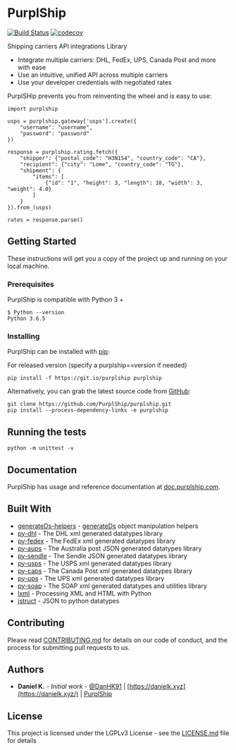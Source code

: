 # PurplShip

[![Build Status](https://travis-ci.org/PurplShip/purplship.svg?branch=master)](https://travis-ci.org/PurplShip/purplship) [![codecov](https://codecov.io/gh/PurplShip/purplship/branch/master/graph/badge.svg)](https://codecov.io/gh/PurplShip/purplship)

Shipping carriers API integrations Library

- Integrate multiple carriers: DHL, FedEx, UPS, Canada Post and more with ease
- Use an intuitive, unified API across multiple carriers
- Use your developer credentials with negotiated rates

PurplSHip prevents you from reinventing the wheel and is easy to use:

```shell
import purplship

usps = purplship.gateway['usps'].create({
    "username": "username",
    "password": "password"
})

response = purplship.rating.fetch({
    "shipper": {"postal_code": "H3N1S4", "country_code": "CA"},
    "recipient": {"city": "Lome", "country_code": "TG"},
    "shipment": {
        "items": [
            {"id": "1", "height": 3, "length": 10, "width": 3, "weight": 4.0}
        ]
    }
}).from_(usps)

rates = response.parse()
```

## Getting Started

These instructions will get you a copy of the project up and running on your local machine.

### Prerequisites

PurplShip is compatible with Python 3 +

```shell
$ Python --version
Python 3.6.5
```

### Installing

PurplShip can be installed with [pip](https://pip.pypa.io/):

For released version (specify a purplship==version if needed)

```shell
pip install -f https://git.io/purplship purplship
```

Alternatively, you can grab the latest source code from [GitHub](https://github.com/PurplShip/purplship):

```shell
git clone https://github.com/PurplShip/purplship.git
pip install --process-dependency-links -e purplship
```

## Running the tests

```shell
python -m unittest -v
```

## Documentation

PurplShip has usage and reference documentation at [doc.purplship.com](https://doc.purplship.com).

## Built With

- [generateDs-helpers](https://github.com/PurplShip/generateDs-helpers) - [generateDs](http://www.davekuhlman.org/generateDS.html) object manipulation helpers
- [py-dhl](https://github.com/PurplShip/py-dhl) - The DHL xml generated datatypes library
- [py-fedex](https://github.com/PurplShip/py-fedex) - The FedEx xml generated datatypes library
- [py-aups](https://github.com/PurplShip/py-aups) - The Australia post JSON generated datatypes library
- [py-sendle](https://github.com/PurplShip/py-sendle) - The Sendle JSON generated datatypes library
- [py-usps](https://github.com/PurplShip/py-usps) - The USPS xml generated datatypes library
- [py-caps](https://github.com/PurplShip/py-caps) - The Canada Post xml generated datatypes library
- [py-ups](https://github.com/PurplShip/py-ups) - The UPS xml generated datatypes library
- [py-soap](https://github.com/PurplShip/py-soap) - The SOAP xml generated datatypes and utilities library
- [lxml](https://lxml.de/) - Processing XML and HTML with Python
- [jstruct](https://github.com/DanH91/jstruct) - JSON to python datatypes

## Contributing

Please read [CONTRIBUTING.md](https://github.com/PurplShip/purplship/blob/master/CODE_OF_CONDUCT.md) for details on our code of conduct, and the process for submitting pull requests to us.

## Authors

- **Daniel K.** - *Initial work* - [@DanHK91](https://twitter.com/DanHK91) | [https://danielk.xyz](https://danielk.xyz/) | [PurplShip](https://purplship.com/open-source)

## License

This project is licensed under the LGPLv3 License - see the [LICENSE.md](https://github.com/PurplShip/purplship/blob/master/LICENSE) file for details

